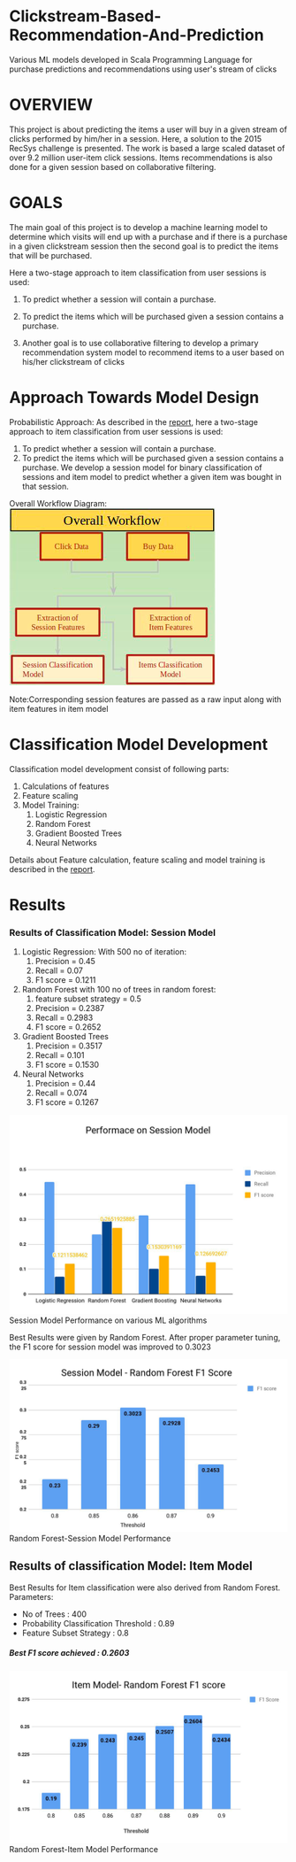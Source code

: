 # Clickstream-Based-Recommendation-And-Prediction
Various ML models developed in Scala Programming Language for purchase predictions and recommendations using user's stream of clicks

# OVERVIEW
This project is about predicting the items a user will buy in a given stream of clicks performed by
him/her in a session. Here, a solution to the 2015 RecSys challenge is presented. The work is
based a large scaled dataset of over 9.2 million user-item click sessions. Items recommendations
is also done for a given session based on collaborative filtering.

# GOALS
The main goal of this project is to develop a machine learning model to determine which
visits will end up with a purchase and if there is a purchase in a given clickstream session
then the second goal is to predict the items that will be purchased.

Here a two-stage approach to item classification from user sessions is used:
1. To predict whether a session will contain a purchase.
2. To predict the items which will be purchased given a session contains a purchase.

3. Another goal is to use collaborative filtering to develop a primary recommendation system
model to recommend items to a user based on his/her clickstream of clicks


# Approach Towards Model Design
Probabilistic Approach:
As described in the [report](https://github.com/sankalpapharande/Clickstream-Based-Recommendation-And-Prediction/blob/main/Sankalp-Internship-Report.pdf), here a two-stage approach to item classification from user sessions is used:
1. To predict whether a session will contain a purchase.
2. To predict the items which will be purchased given a session contains a purchase.
We develop a session model for binary classification of sessions and item model to predict
whether a given item was bought in that session.

Overall Workflow Diagram:
![img_3.png](img_3.png)

Note:Corresponding session features are passed as a raw input along with item features in item model


# Classification Model Development
Classification model development consist of following parts:
1. Calculations of features
2. Feature scaling
3. Model Training:
   1. Logistic Regression 
   2. Random Forest 
   3. Gradient Boosted Trees 
   4. Neural Networks

Details about Feature calculation, feature scaling and model training is described in the [report](https://github.com/sankalpapharande/Clickstream-Based-Recommendation-And-Prediction/blob/main/Sankalp-Internship-Report.pdf).

# Results

### Results of Classification Model: Session Model
1. Logistic Regression: With 500 no of iteration:
   1. Precision = 0.45
   2. Recall = 0.07
   3. F1 score = 0.1211
2. Random Forest with 100 no of trees in random forest:
   1. feature subset strategy = 0.5
   2. Precision = 0.2387
   3. Recall = 0.2983
   4. F1 score = 0.2652
3. Gradient Boosted Trees
   1. Precision = 0.3517
   2. Recall = 0.101
   3. F1 score = 0.1530
4. Neural Networks
   1. Precision = 0.44
   2. Recall = 0.074
   3. F1 score = 0.1267


![img_1.png](img_1.png)
Session Model Performance on various ML algorithms

Best Results were given by Random Forest. After proper parameter tuning, the F1 score for
session model was improved to 0.3023

![img.png](img.png)
Random Forest-Session Model Performance

## Results of classification Model: Item Model
Best Results for Item classification were also derived from Random Forest.
Parameters:
* No of Trees : 400 
* Probability Classification Threshold : 0.89 
* Feature Subset Strategy : 0.8
##### Best F1 score achieved : 0.2603
![img_2.png](img_2.png)
Random Forest-Item Model Performance
